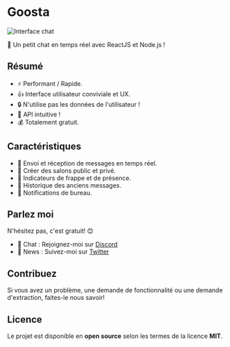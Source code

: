 # Goosta

![Interface chat](https://image.ibb.co/iPTV6d/Goosta_Chat.png)

💬 Un petit chat en temps réel avec ReactJS et Node.js !

## Résumé
- ⚡️ Performant / Rapide.
- 👍 Interface utilisateur conviviale et UX.
- 🔒 N'utilise pas les données de l'utilisateur !
- 🚀 API intuitive !
- 💰 Totalement gratuit.

## Caractéristiques
- 📡 Envoi et réception de messages en temps réel.
- 📝 Créer des salons public et privé.
- 💬 Indicateurs de frappe et de présence.
- 🧠 Historique des anciens messages.
- 🔔 Notifications de bureau.

## Parlez moi
N'hésitez pas, c'est gratuit! 😊

- 💬  Chat : Rejoignez-moi sur [Discord](https://discord.gg/tRse4qu)
- 📣  News : Suivez-moi sur [Twitter](https://twitter.com/_brandonsueur)

## Contribuez
Si vous avez un problème, une demande de fonctionnalité ou une demande d'extraction, faites-le nous savoir!

##  Licence
Le projet est disponible en **open source** selon les termes de la licence **MIT**.
